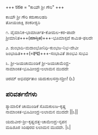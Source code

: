 +++
title = "ಕಾಯೌ ಶ್ರೀ ಗೌರಿ"
+++

<div class="videoEmbed"  src="https://www.youtube.com/watch?v=N-UkdYT9ay0" caption=""></div>

ಕಾಯೌ ಶ್ರೀ ಗೌರಿ ಕರುಣಾಲಹರಿ  
ತೋಯಜಾಕ್ಷಿ ಶಂಕರೀಶ್ವರಿ  

೧. ವೈಮಾನಿಕ-ಭಾಮಾರ್ಚಿತ-ಕೋಮಲ-ಕರ-ಪಾದೇ  
ಶ್ರೀಮಾನಿತ+++(~~ಮಾನ್ವಿತ~~)+++-ಭೂಮಾಸ್ಪದೆ ಕಾಮಿತ-ಫಲದೇ  


೨. ಶುಂಭಾದಿ-ಮದಾಂಭೋನಿಧಿ-ಕುಂಭಜ-ನಿಭ-ದೇವೀ  
ಜಂಭಾಹಿತ+++(=इन्द्र)+++-ಸಂಭಾವಿತೆ ಶಾಂಭವಿ ಸುಭವಿ

೩. ಶ್ರೀ-ಜಯಚಾಮುಂಡಿಕೆ ಶ್ರೀ-ಜಯಚಾಮೆಂದ್ರ-  
ನಾಮಾಂಕಿತ-ಭೂಮೀಂದ್ರ-ಲಲಾಮನ ಮುದದೇ

ಚಿರಮ್ ಅಭಿವರ್ಧತಾಂ ಯದುಕುಲಸನ್ತಾನಶ್ರೀಃ! (೩)


## ಪರಿವರ್ತನೆಗಳು
ಶ್ಯಾಮಾಲಿಕೆ ಚಾಮುಂಡಿಕೆ ಸೊಮಕುಲಜ-ಕೃಷ್ಣ  
ನಾಮಾಂಕಿತ-ಭೂಮೀಂದ್ರ-ಲಲಾಮನ ಮುದದೇ ||೩||

ಯದುವೀರ-ಶ್ರೀ-ಕೃಷ್ಣದತ್ತ-ಚಾಮೇಂದ್ರ-ನೃಪನ  
ಮಹಿಶೂರ ಸಿರಿಪುರದ ಲಲಾಮನ ಮುದದೇ. |೩|